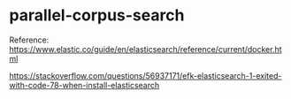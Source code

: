 # parallel-corpus-search

Reference: https://www.elastic.co/guide/en/elasticsearch/reference/current/docker.html

https://stackoverflow.com/questions/56937171/efk-elasticsearch-1-exited-with-code-78-when-install-elasticsearch
